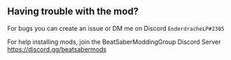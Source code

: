 ## Having trouble with the mod?

For bugs you can create an issue or DM me on Discord `EnderdracheLP#2305`

For help installing mods, join the BeatSaberModdingGroup Discord Server https://discord.gg/beatsabermods
